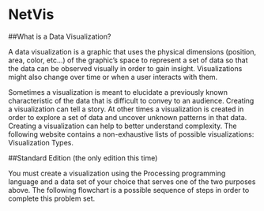 # NetVis


##What is a Data Visualization?

A data visualization is a graphic that uses the physical dimensions (position, area, color, etc…) of the graphic’s space to represent a set of data so that the data can be observed visually in order to gain insight. Visualizations might also change over time or when a user interacts with them.

Sometimes a visualization is meant to elucidate a previously known characteristic of the data that is difficult to convey to an audience. Creating a visualization can tell a story. At other times a visualization is created in order to explore a set of data and uncover unknown patterns in that data. Creating a visualization can help to better understand complexity. The following website contains a non-exhaustive lists of possible visualizations: Visualization Types.

##Standard Edition (the only edition this time)

You must create a visualization using the Processing programming language and a data set of your choice that serves one of the two purposes above. The following flowchart is a possible sequence of steps in order to complete this problem set.
